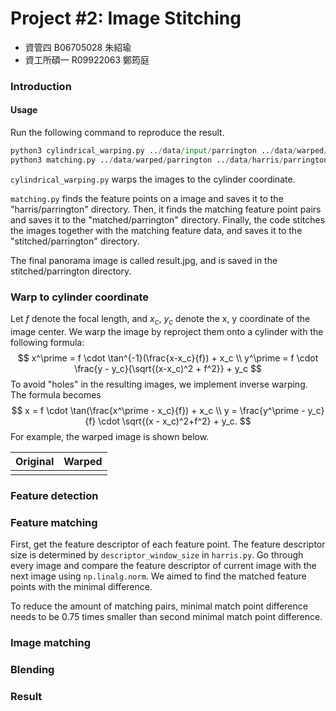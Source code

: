 # Project #2: Image Stitching

- 資管四 B06705028 朱紹瑜
- 資工所碩一 R09922063 鄭筠庭

### Introduction

#### Usage

Run the following command to reproduce the result.

```python
python3 cylindrical_warping.py ../data/input/parrington ../data/warped/parrington
python3 matching.py ../data/warped/parrington ../data/harris/parrington ../data/matched/parrington ../data/stitched/parrington
```

`cylindrical_warping.py` warps the images to the cylinder coordinate.

`matching.py` finds the feature points on a image and saves it to the "harris/parrington" directory. Then, it finds the matching feature point pairs and saves it to the "matched/parrington" directory. Finally, the code stitches the images together with the matching feature data, and saves it to the "stitched/parrington" directory.  

The final panorama image is called result.jpg, and is saved in the stitched/parrington directory.

### Warp to cylinder coordinate

Let $f$ denote the focal length, and $x_c$, $y_c$ denote the x, y coordinate of the image center. We warp the image by reproject them onto a cylinder with the following formula:
$$
x^\prime = f \cdot \tan^{-1}(\frac{x-x_c}{f}) + x_c \\
y^\prime = f \cdot \frac{y - y_c}{\sqrt{(x-x_c)^2 + f^2}} + y_c
$$
To avoid "holes" in the resulting images, we implement inverse warping. The formula becomes
$$
x = f \cdot \tan(\frac{x^\prime - x_c}{f}) + x_c \\
y = \frac{y^\prime - y_c}{f} \cdot \sqrt{(x - x_c)^2+f^2} + y_c.
$$
For example, the warped image is shown below.

| Original | Warped |
| :------: | :----: |
|          |        |

### Feature detection

### Feature matching

First, get the feature descriptor of each feature point. The feature descriptor size is determined by `descriptor_window_size` in `harris.py`. Go through every image and compare the feature descriptor of current image with the next image using `np.linalg.norm`.  We aimed to find the matched feature points with the minimal difference.

To reduce the amount of matching pairs, minimal match point difference needs to be 0.75 times smaller than second minimal match point difference.

### Image matching

### Blending

### Result